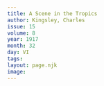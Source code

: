 ```yaml
---
title: A Scene in the Tropics
author: Kingsley, Charles
issue: 15
volume: 8
year: 1917
month: 32
day: VI
tags:
layout: page.njk
image:
---
```





